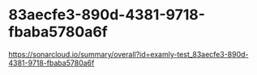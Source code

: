 # 83aecfe3-890d-4381-9718-fbaba5780a6f
https://sonarcloud.io/summary/overall?id=examly-test_83aecfe3-890d-4381-9718-fbaba5780a6f
